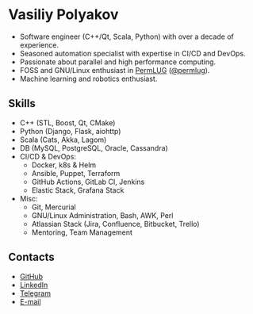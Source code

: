 # Vasiliy Polyakov

- Software engineer (C++/Qt, Scala, Python) with over a decade of experience.
- Seasoned automation specialist with expertise in CI/CD and DevOps.
- Passionate about parallel and high performance computing.
- FOSS and GNU/Linux enthusiast in [PermLUG] ([@permlug]).
- Machine learning and robotics enthusiast.

[PermLUG]: https://permlug.org/ "Perm Linux Users Group"
[@permlug]: https://github.com/permlug "PermLUG at GitHub"

## Skills

- C++ (STL, Boost, Qt, CMake)
- Python (Django, Flask, aiohttp)
- Scala (Cats, Akka, Lagom)
- DB (MySQL, PostgreSQL, Oracle, Cassandra)
- CI/CD & DevOps:
  - Docker, k8s & Helm
  - Ansible, Puppet, Terraform
  - GitHub Actions, GitLab CI, Jenkins
  - Elastic Stack, Grafana Stack
- Misc:
  - Git, Mercurial
  - GNU/Linux Administration, Bash, AWK, Perl
  - Atlassian Stack (Jira, Confluence, Bitbucket, Trello)
  - Mentoring, Team Management

## Contacts

- [GitHub](https://github.com/invasy "Vasiliy Polyakov @ GitHub")
- [LinkedIn](https://www.linkedin.com/in/invasy/ "Vasiliy Polyakov @ LinkedIn")
- [Telegram](https://t.me/invasy "Vasiliy Polyakov @ Telegram")
- [E-mail](mailto:job@invasy.dev "Mail me")
